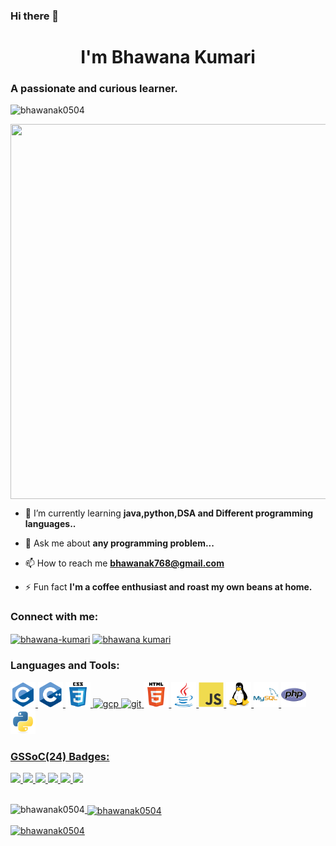 ### Hi there 👋
<h1 align="center">I'm Bhawana Kumari</h1>
<h3>A passionate and curious learner.</h3>
<p align="left"> <img src="https://komarev.com/ghpvc/?username=bhawanak0504&label=Profile%20views&color=0e75b6&style=flat" alt="bhawanak0504" /> </p>


<img src="https://github.com/bhawanak0504/bhawanak0504/assets/117829849/e7bc21a6-fe9a-4bb6-b08e-0876f63474b5" align= center height="600" width="800"></img>



- 🌱 I’m currently learning **java,python,DSA and Different programming languages..**

- 💬 Ask me about **any programming problem...**

- 📫 How to reach me **bhawanak768@gmail.com**

- ⚡ Fun fact **I'm a coffee enthusiast and roast my own beans at home.**

<h3 align="left">Connect with me:</h3>
<p align="left">
<a href="https://linkedin.com/in/bhawana-kumari" target="blank"><img align="center" src="https://raw.githubusercontent.com/rahuldkjain/github-profile-readme-generator/master/src/images/icons/Social/linked-in-alt.svg" alt="bhawana-kumari" height="30" width="40" /></a>
<a href="https://discord.gg/bhawana kumari" target="blank"><img align="center" src="https://raw.githubusercontent.com/rahuldkjain/github-profile-readme-generator/master/src/images/icons/Social/discord.svg" alt="bhawana kumari" height="30" width="40" /></a>
</p>

<h3 align="left">Languages and Tools:</h3>
<p align="left"> <a href="https://www.cprogramming.com/" target="_blank" rel="noreferrer"> <img src="https://raw.githubusercontent.com/devicons/devicon/master/icons/c/c-original.svg" alt="c" width="40" height="40"/> </a> <a href="https://www.w3schools.com/cpp/" target="_blank" rel="noreferrer"> <img src="https://raw.githubusercontent.com/devicons/devicon/master/icons/cplusplus/cplusplus-original.svg" alt="cplusplus" width="40" height="40"/> </a> <a href="https://www.w3schools.com/css/" target="_blank" rel="noreferrer"> <img src="https://raw.githubusercontent.com/devicons/devicon/master/icons/css3/css3-original-wordmark.svg" alt="css3" width="40" height="40"/> </a> <a href="https://cloud.google.com" target="_blank" rel="noreferrer"> <img src="https://www.vectorlogo.zone/logos/google_cloud/google_cloud-icon.svg" alt="gcp" width="40" height="40"/> </a> <a href="https://git-scm.com/" target="_blank" rel="noreferrer"> <img src="https://www.vectorlogo.zone/logos/git-scm/git-scm-icon.svg" alt="git" width="40" height="40"/> </a> <a href="https://www.w3.org/html/" target="_blank" rel="noreferrer"> <img src="https://raw.githubusercontent.com/devicons/devicon/master/icons/html5/html5-original-wordmark.svg" alt="html5" width="40" height="40"/> </a> <a href="https://www.java.com" target="_blank" rel="noreferrer"> <img src="https://raw.githubusercontent.com/devicons/devicon/master/icons/java/java-original.svg" alt="java" width="40" height="40"/> </a> <a href="https://developer.mozilla.org/en-US/docs/Web/JavaScript" target="_blank" rel="noreferrer"> <img src="https://raw.githubusercontent.com/devicons/devicon/master/icons/javascript/javascript-original.svg" alt="javascript" width="40" height="40"/> </a> <a href="https://www.linux.org/" target="_blank" rel="noreferrer"> <img src="https://raw.githubusercontent.com/devicons/devicon/master/icons/linux/linux-original.svg" alt="linux" width="40" height="40"/> </a> <a href="https://www.mysql.com/" target="_blank" rel="noreferrer"> <img src="https://raw.githubusercontent.com/devicons/devicon/master/icons/mysql/mysql-original-wordmark.svg" alt="mysql" width="40" height="40"/> </a> <a href="https://www.php.net" target="_blank" rel="noreferrer"> <img src="https://raw.githubusercontent.com/devicons/devicon/master/icons/php/php-original.svg" alt="php" width="40" height="40"/> </a> <a href="https://www.python.org" target="_blank" rel="noreferrer"> <img src="https://raw.githubusercontent.com/devicons/devicon/master/icons/python/python-original.svg" alt="python" width="40" height="40"/> </a> <a href="https://www.rust-lang.org" target="_blank" rel="noreferrer"></p>

<h3 align="left">GSSoC(24) Badges:</h3>
<img src="https://github.com/user-attachments/assets/4d996328-2380-49f4-88a4-951423dbeae5" width="120"/>
<img src="https://github.com/user-attachments/assets/59524973-59b1-4e39-a1f6-8615b8898c02" width="120">
<img src="https://github.com/user-attachments/assets/d6b52432-1963-488f-be6c-788874ee7e3c" width="120">
<img src="https://github.com/user-attachments/assets/a95c2857-38c4-4f0d-bb4f-ed6f61280cf0" width="120">
<img src="https://github.com/user-attachments/assets/a46d44ea-5528-49b6-915e-3d22defcfbd9" width="120">
<img src="https://github.com/user-attachments/assets/c683ded8-257a-42d3-8a5b-f138057519db" width="120">

<br>
<br>
<p><img align="left" src="https://github-readme-stats.vercel.app/api/top-langs?username=bhawanak0504&show_icons=true&locale=en&layout=compact" alt="bhawanak0504" /></p>

<p>&nbsp;<img align="center" src="https://github-readme-stats.vercel.app/api?username=bhawanak0504&show_icons=true&locale=en" alt="bhawanak0504" /></p>

<p><img align="center" src="https://github-readme-streak-stats.herokuapp.com/?user=bhawanak0504&" alt="bhawanak0504" /></p>
<!--
**bhawanak0504/bhawanak0504** is a ✨ _special_ ✨ repository because its `README.md` (this file) appears on your GitHub profile.

Here are some ideas to get you started:

- 🔭 I’m currently working on ...
- 🌱 I’m currently learning ...
- 👯 I’m looking to collaborate on ...
- 🤔 I’m looking for help with ...
- 💬 Ask me about ...
- 📫 How to reach me: ...
- 😄 Pronouns: ...
- ⚡ Fun fact: ...
-->
